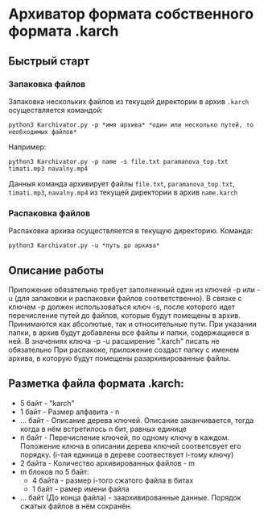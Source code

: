 # Архиватор формата собственного формата .karch

## Быстрый старт
### Запаковка файлов
Запаковка нескольких файлов из текущей директории в архив `.karch` осуществляется командой:
```
python3 Karchivator.py -p *имя архива* *один или несколько путей, то необходимых файлов*
```

Например:
```
python3 Karchivator.py -p name -s file.txt paramanova_top.txt timati.mp3 navalny.mp4
```
Данныя команда архивирует файлы `file.txt`, `paramanova_top.txt`, `timati.mp3`, `navalny.mp4` из текущей директории в архив `name.karch`

### Распаковка файлов
Распаковка архива осуществляется в текущую директорию. Команда:
```
python3 Karchivator.py -u *путь до архива*
```

## Описание работы
Приложение обязательно требует заполненный один из ключей -p или -u (для запаковки и распаковки файлов соответственно).
В связке с ключем -p должен использоваться ключ -s, после которого идет перечисление путей до файлов, которые будут помещены в архив.
Принимаются как абсолютые, так и относительные пути. При указании папки, в архив будут добавлены все файлы и папки, содержащиеся в ней.
В значениях ключа -p -u расширение ".karch" писать не обязательно
При распакоке, приложение создаст папку с именем архива, в которую будут помещены разархивированные файлы.  


## Разметка файла формата .karch:
* 5 байт - "karch"
* 1 байт - Размер алфавита - n
* ... байт - Описание дерева ключей. Описание заканчивается, тогда когда в нём встретилось n бит, равных единице
* n байт - Перечисление ключей, по одному ключу в каждом. Положение ключа в описании дерева ключей соответсвует его порядку. (i-тая единица в дереве соотвествует i-тому ключу)
* 2 байта - Количество архивированных файлов - m
* m блоков по 5 байт:
    * 4 байта - размер i-того сжатого файла в битах
    * 1 байт - рамер имени файла
* ... байт (До конца файла) - заархивированные данные. Порядок сжатых файлов в нём сохранён. 



